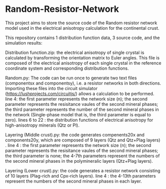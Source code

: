 # Random-Resistor-Network
This project aims to store the source code of the Random resistor network model used in the electrical anisotropy calculation for the continental crust.

This repository contains 1 distribution function data, 3 source code, and the simulation results:

Distribution function.zip: the electrical anisotropy of single crystal is calculated by transforming the orientation matrix to Euler angles. This file is composed of the electrical anisotropy of each single crystal in the reference coordinate system and corresponding distribution functions.

Random.py: The code can be run once to generate two text files (componentsx and componentsy), i.e. a resistor networks in both directions. Importing these files into the circuit simulator (https://lushprojects.com/circuitjs/) allows a calculation to be performed.
line 4: the first parameter represents the network size (n); the second parameter represents the resisitance vaules of the second mineral phases; the third parameter represents the number of the second mineral phases in the network (Single-phase model that is, the third parameter is equal to zero).
lines 6 to 22 : the distribution functions of electrical anisotropy for high-anisotropy minerals (Qtz or Pl).

Layering (Middle crust).py: the code generates compenents20x and components20y, which are composed of 9 layers (Qtz and Qtz+Plag layers) .
line 4 : the first parameter represents the network size (n); the second parameter represents the resisitance vaules of the second mineral phases; the third parameter is none; the 4-7th parameters represent the numbers of the second mineral phases in the polymineralic layers (Qtz+Plag layers).

Layering (Lower crust).py: the code generates a resistor network consisting of 10 layers (Plag-rich and Cpx-rich layers).
line 4 : the 4-13th parameters represent the numbers of the second mineral phases in each layer.
